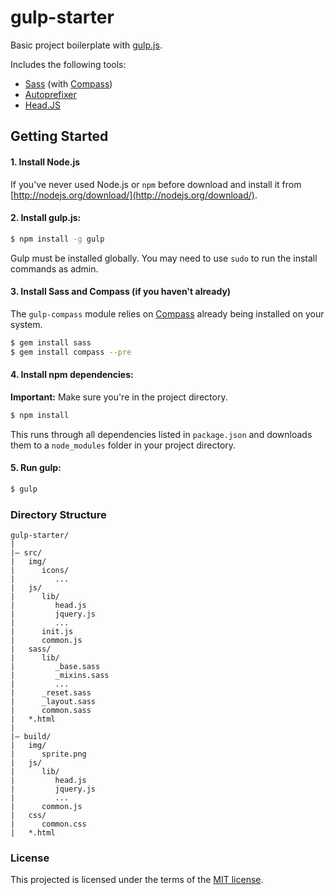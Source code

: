 gulp-starter
============

Basic project boilerplate with [gulp.js](http://gulpjs.com/).

Includes the following tools:

- [Sass](http://sass-lang.com/) (with [Compass](http://compass-style.org/))
- [Autoprefixer](https://github.com/postcss/autoprefixer)
- [Head.JS](http://headjs.com/)

## Getting Started

#### 1. Install Node.js

If you've never used Node.js or `npm` before download and install it from [http://nodejs.org/download/](http://nodejs.org/download/).

#### 2. Install gulp.js:

```sh
$ npm install -g gulp
```

Gulp must be installed globally.
You may need to use `sudo` to run the install commands as admin.

#### 3. Install Sass and Compass (if you haven't already)

The `gulp-compass` module relies on [Compass](http://compass-style.org/) already being installed on your system.

```sh
$ gem install sass
$ gem install compass --pre
```

#### 4. Install npm dependencies:

**Important:** Make sure you're in the project directory.

```sh
$ npm install
```

This runs through all dependencies listed in `package.json` and downloads them to a `node_modules` folder in your project directory.

#### 5. Run gulp:

```sh
$ gulp
```

### Directory Structure

```
gulp-starter/
|
|– src/
|   img/
|      icons/
|         ...
|   js/
|      lib/
|         head.js
|         jquery.js
|         ...
|      init.js
|      common.js
|   sass/
|      lib/
|         _base.sass
|         _mixins.sass
|         ...
|      _reset.sass
|      _layout.sass
|      common.sass
|   *.html
|
|– build/
|   img/
|      sprite.png
|   js/
|      lib/
|         head.js
|         jquery.js
|         ...
|      common.js
|   css/
|      common.css
|   *.html
```

### License

This projected is licensed under the terms of the [MIT license](https://github.com/pismenny/gulp-starter/blob/master/LICENSE.md).
